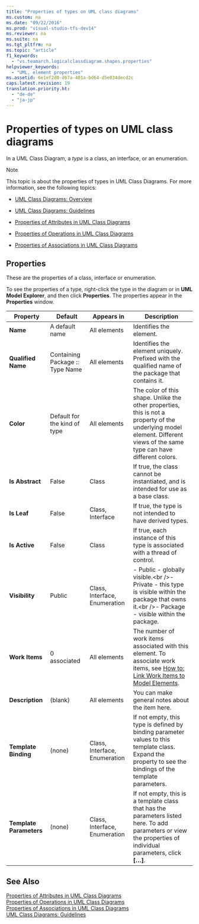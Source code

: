 ```yaml
---
title: "Properties of types on UML class diagrams"
ms.custom: na
ms.date: "09/22/2016"
ms.prod: "visual-studio-tfs-dev14"
ms.reviewer: na
ms.suite: na
ms.tgt_pltfrm: na
ms.topic: "article"
f1_keywords: 
  - "vs.teamarch.logicalclassdiagram.shapes.properties"
helpviewer_keywords: 
  - "UML, element properties"
ms.assetid: 6e1ef2d0-d67a-401a-bd64-d5e034decd2c
caps.latest.revision: 19
translation.priority.ht: 
  - "de-de"
  - "ja-jp"
---
```

# Properties of types on UML class diagrams
In a UML Class Diagram, a *type* is a class, an interface, or an enumeration.  
  
> [!NOTE]
>  This topic is about the properties of types in UML Class Diagrams. For more information, see the following topics:  
  
-   [UML Class Diagrams: Overview](../vs140/uml-class-diagrams--reference.md)  
  
-   [UML Class Diagrams: Guidelines](../vs140/uml-class-diagrams--guidelines.md)  
  
-   [Properties of Attributes in UML Class Diagrams](../vs140/properties-of-attributes-on-uml-class-diagrams.md)  
  
-   [Properties of Operations in UML Class Diagrams](../vs140/properties-of-operations-on-uml-class-diagrams.md)  
  
-   [Properties of Associations in UML Class Diagrams](../vs140/properties-of-associations-on-uml-class-diagrams.md)  
  
## Properties  
 These are the properties of a class, interface or enumeration.  
  
 To see the properties of a type, right-click the type in the diagram or in **UML Model Explorer**, and then click **Properties**. The properties appear in the **Properties** window.  
  
|**Property**|**Default**|Appears in|Description|  
|------------------|-----------------|----------------|-----------------|  
|**Name**|A default name|All elements|Identifies the element.|  
|**Qualified Name**|Containing Package :: Type Name|All elements|Identifies the element uniquely. Prefixed with the qualified name of the package that contains it.|  
|**Color**|Default for the kind of type|All elements|The color of this shape. Unlike the other properties, this is not a property of the underlying model element. Different views of the same type can have different colors.|  
|**Is Abstract**|False|Class|If true, the class cannot be instantiated, and is intended for use as a base class.|  
|**Is Leaf**|False|Class, Interface|If true, the type is not intended to have derived types.|  
|**Is Active**|False|Class|If true, each instance of this type is associated with a thread of control.|  
|**Visibility**|Public|Class, Interface, Enumeration|-   Public - globally visible.\<br />-   Private - this type is visible within the package that owns it.\<br />-   Package - visible within the package.|  
|**Work Items**|0 associated|All elements|The number of work items associated with this element. To associate work items, see [How to: Link Work Items to Model Elements](../vs140/link-model-elements-and-work-items.md).|  
|**Description**|(blank)|All elements|You can make general notes about the item here.|  
|**Template Binding**|(none)|Class, Interface, Enumeration|If not empty, this type is defined by binding parameter values to this template class. Expand the property to see the bindings of the template parameters.|  
|**Template Parameters**|(none)|Class, Interface, Enumeration|If not empty, this is a template class that has the parameters listed here. To add parameters or view the properties of individual parameters, click **[…]**.|  
  
## See Also  
 [Properties of Attributes in UML Class Diagrams](../vs140/properties-of-attributes-on-uml-class-diagrams.md)   
 [Properties of Operations in UML Class Diagrams](../vs140/properties-of-operations-on-uml-class-diagrams.md)   
 [Properties of Associations in UML Class Diagrams](../vs140/properties-of-associations-on-uml-class-diagrams.md)   
 [UML Class Diagrams: Guidelines](../vs140/uml-class-diagrams--guidelines.md)